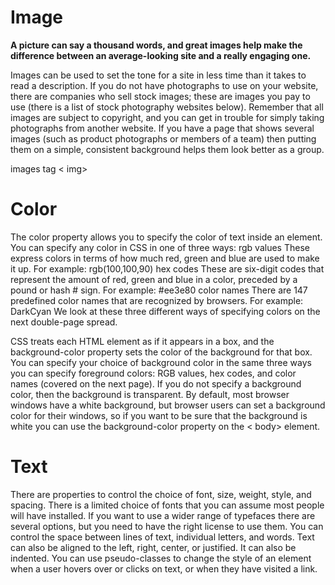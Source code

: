 # Image

**A picture can say a thousand words, and great images help make the difference between an average-looking site and a really engaging one.**

Images can be used to set the
tone for a site in less time than
it takes to read a description. If
you do not have photographs
to use on your website, there
are companies who sell stock
images; these are images you
pay to use (there is a list of stock
photography websites below).
Remember that all images are
subject to copyright, and you
can get in trouble for simply
taking photographs from
another website.
If you have a page that shows
several images (such as product
photographs or members of a
team) then putting them on a
simple, consistent background
helps them look better as
a group. 

images tag < img>

# Color 

The color property allows you
to specify the color of text inside
an element. You can specify any
color in CSS in one of three ways:
rgb values
These express colors in terms
of how much red, green and
blue are used to make it up. For
example: rgb(100,100,90)
 hex codes
These are six-digit codes that
represent the amount of red,
green and blue in a color,
preceded by a pound or hash #
sign. For example: #ee3e80
color names
There are 147 predefined color
names that are recognized
by browsers. For example:
DarkCyan
We look at these three different
ways of specifying colors on the
next double-page spread.

CSS treats each HTML element
as if it appears in a box, and the
background-color property
sets the color of the background
for that box.
You can specify your choice of
background color in the same
three ways you can specify
foreground colors: RGB values,
hex codes, and color names
(covered on the next page).
If you do not specify a
background color, then the
background is transparent.
By default, most browser
windows have a white
background, but browser users
can set a background color for
their windows, so if you want
to be sure that the background
is white you can use the
background-color property on
the < body> element. 


# Text

There are properties to control the choice of font, size,
weight, style, and spacing.
 There is a limited choice of fonts that you can assume
most people will have installed.
 If you want to use a wider range of typefaces there are
several options, but you need to have the right license
to use them.
 You can control the space between lines of text,
individual letters, and words. Text can also be aligned
to the left, right, center, or justified. It can also be
indented.
 You can use pseudo-classes to change the style of an
element when a user hovers over or clicks on text, or
when they have visited a link.
